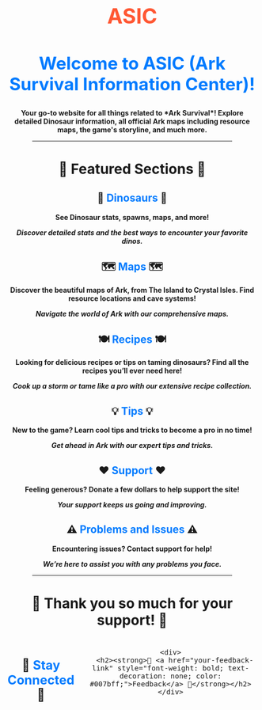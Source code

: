 <div align="center">

  <h1 style="font-size: 3em; color: #ff5733;"><strong>ASIC</strong></h1>

  <h2 style="font-size: 2.5em; font-weight: bold; color: #007bff;"><strong>Welcome to ASIC (Ark Survival Information Center)!</strong></h2>

  <p><strong>Your go-to website for all things related to *Ark Survival*! Explore detailed Dinosaur information, all official Ark maps including resource maps, the game's storyline, and much more.</strong></p>

  <hr style="width: 80%;">

  <h2 style="font-size: 2em;"><strong>🌟 Featured Sections 🌟</strong></h2>

  <div>
    <h2 style="font-size: 1.5em;"><strong>🦕 <a href="Dinosaurs.md" style="font-weight: bold; text-decoration: none; color: #007bff;">Dinosaurs</a> 🦕</strong></h2>
    <p><strong>See Dinosaur stats, spawns, maps, and more!</strong></p>
    <p><strong><em>Discover detailed stats and the best ways to encounter your favorite dinos.</em></strong></p>
  </div>

  <div>
    <h2 style="font-size: 1.5em;"><strong>🗺️ <a href="maps.md" style="font-weight: bold; text-decoration: none; color: #007bff;">Maps</a> 🗺️</strong></h2>
    <p><strong>Discover the beautiful maps of Ark, from The Island to Crystal Isles. Find resource locations and cave systems!</strong></p>
    <p><strong><em>Navigate the world of Ark with our comprehensive maps.</em></strong></p>
  </div>

  <div>
    <h2 style="font-size: 1.5em;"><strong>🍽️ <a href="recipes.md" style="font-weight: bold; text-decoration: none; color: #007bff;">Recipes</a> 🍽️</strong></h2>
    <p><strong>Looking for delicious recipes or tips on taming dinosaurs? Find all the recipes you’ll ever need here!</strong></p>
    <p><strong><em>Cook up a storm or tame like a pro with our extensive recipe collection.</em></strong></p>
  </div>

  <div>
    <h2 style="font-size: 1.5em;"><strong>💡 <a href="tips.md" style="font-weight: bold; text-decoration: none; color: #007bff;">Tips</a> 💡</strong></h2>
    <p><strong>New to the game? Learn cool tips and tricks to become a pro in no time!</strong></p>
    <p><strong><em>Get ahead in Ark with our expert tips and tricks.</em></strong></p>
  </div>

  <div>
    <h2 style="font-size: 1.5em;"><strong>❤️ <a href="Donate.md" style="font-weight: bold; text-decoration: none; color: #007bff;">Support</a> ❤️</strong></h2>
    <p><strong>Feeling generous? Donate a few dollars to help support the site!</strong></p>
    <p><strong><em>Your support keeps us going and improving.</em></strong></p>
  </div>

  <div>
    <h2 style="font-size: 1.5em;"><strong>⚠️ <a href="Issues.md" style="font-weight: bold; text-decoration: none; color: #007bff;">Problems and Issues</a> ⚠️</strong></h2>
    <p><strong>Encountering issues? Contact support for help!</strong></p>
    <p><strong><em>We’re here to assist you with any problems you face.</em></strong></p>
  </div>

  <hr style="width: 80%;">

  <h2 style="font-size: 2em;"><strong>🎉 Thank you so much for your support! 🎉</strong></h2>

  <div style="display: flex; justify-content: center; gap: 20px; font-size: 1.2em;">
    <div>
      <h2><strong>📣 <a href="your-discord-link" style="font-weight: bold; text-decoration: none; color: #007bff;">Stay Connected</a> 📣</strong></h2>
    </div>

    <div>
      <h2><strong>📝 <a href="your-feedback-link" style="font-weight: bold; text-decoration: none; color: #007bff;">Feedback</a> 📝</strong></h2>
    </div>
  </div>

</div>


